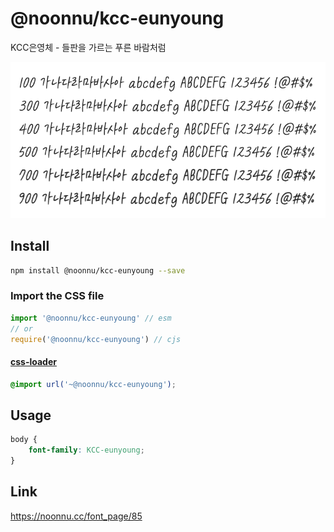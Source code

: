 # @noonnu/kcc-eunyoung

KCC은영체 - 들판을 가르는 푸른 바람처럼

![example](./example.png)

## Install

```bash
npm install @noonnu/kcc-eunyoung --save
```

### Import the CSS file

```js
import '@noonnu/kcc-eunyoung' // esm
// or
require('@noonnu/kcc-eunyoung') // cjs
```

#### [css-loader](https://github.com/webpack-contrib/css-loader)

```css
@import url('~@noonnu/kcc-eunyoung');
```

## Usage

```css
body {
    font-family: KCC-eunyoung;
}
```

## Link

https://noonnu.cc/font_page/85
